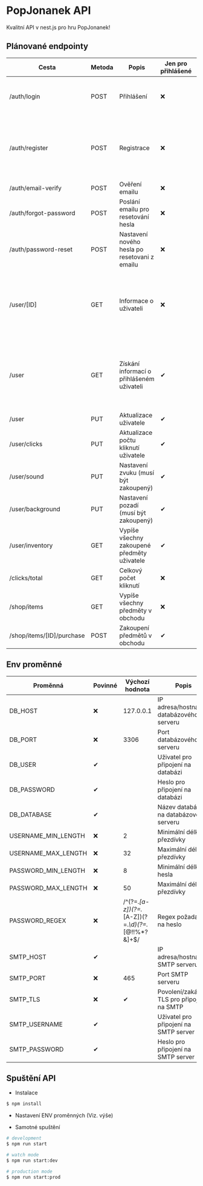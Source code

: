 # PopJonanek API
Kvalitní API v nest.js pro hru PopJonanek!

## Plánované endpointy
| Cesta                     | Metoda | Popis                                         | Jen pro přihlášené | Vyžaduje                        | Vrací při úspěchu                                                     |
|---------------------------|--------|-----------------------------------------------|--------------------|---------------------------------|-----------------------------------------------------------------------|
| /auth/login               | POST   | Přihlášení                                    | ❌              | Email, Heslo                    | Informace o uživateli, JWT Token                                      |
| /auth/register            | POST   | Registrace                                    | ❌              | Email, přezdívku, heslo         | Informace o uživateli, JWT token (Pošle email pro ověření)            |
| /auth/email-verify        | POST   | Ověření emailu                                | ❌              | Token                           |                                                                       |
| /auth/forgot-password     | POST   | Poslání emailu pro resetování hesla           | ❌              | Email                           |                                                                       |
| /auth/password-reset      | POST   | Nastavení nového hesla po resetovani z emailu | ❌              | Token, nové heslo               |                                                                       |
| /user/[ID]                | GET    | Informace o uživateli                         | ❌              | USER_ID                         | USER_ID, přezdívka, avatar, celkový počet kliků, aktuální počet kliků |
| /user                     | GET    | Získání informací o přihlášeném uživateli     | ✔               |                                 | USER_ID, přezdívka, avatar, celkový počet kliků, aktuální počet kliků |
| /user                     | PUT    | Aktualizace uživatele                         | ✔               |                                 |                                                                       |
| /user/clicks              | PUT    | Aktualizace počtu kliknutí uživatele          | ✔               | Aktuální celkový počet kliknutí |                                                                       |
| /user/sound               | PUT    | Nastavení zvuku (musí být zakoupený)          | ✔               | SOUND_ID                        |                                                                       |
| /user/background          | PUT    | Nastavení pozadí (musí být zakoupený)         | ✔               | BACKGROUND_ID                   |                                                                       |
| /user/inventory           | GET    | Vypíše všechny zakoupené předměty uživatele   | ✔               |                                 |                                                                       |
| /clicks/total             | GET    | Celkový počet kliknutí                        | ❌              |                                 |                                                                       |
| /shop/items               | GET    | Vypíše všechny předměty v obchodu             | ❌              |                                 |                                                                       |
| /shop/items/[ID]/purchase | POST   | Zakoupení předmětů v obchodu                  | ✔               |                                 |                                                                       |

## Env proměnné
| Proměnná            | Povinné | Výchozí hodnota                                                             | Popis                                       |
|---------------------|---------|-----------------------------------------------------------------------------|---------------------------------------------|
| DB_HOST             | ❌   | 127.0.0.1                                                                   | IP adresa/hostname databázového serveru     |
| DB_PORT             | ❌   | 3306                                                                        | Port databázového serveru                   |
| DB_USER             | ✔    |                                                                             | Uživatel pro připojení na databázi          |
| DB_PASSWORD         | ✔    |                                                                             | Heslo pro připojení na databázi             |
| DB_DATABASE         | ✔    |                                                                             | Název databáze na databázovém serveru       |
| USERNAME_MIN_LENGTH | ❌   | 2                                                                           | Minimální délka přezdívky                   |
| USERNAME_MAX_LENGTH | ❌   | 32                                                                          | Maximální délka přezdívky                   |
| PASSWORD_MIN_LENGTH | ❌   | 8                                                                           | Minimální délka hesla                       |
| PASSWORD_MAX_LENGTH | ❌   | 50                                                                          | Maximální délka přezdívky                   |
| PASSWORD_REGEX      | ❌   | /^(?=.*[a-z])(?=.*[A-Z])(?=.*\d)(?=.*[@$!%*?&amp;])[A-Za-z\d@$!%*?&amp;]+$/ | Regex požadavky na heslo                    |
| SMTP_HOST           | ✔    |                                                                             | IP adresa/hostname SMTP serveru             |
| SMTP_PORT           | ❌   | 465                                                                         | Port SMTP serveru                           |
| SMTP_TLS            | ❌   | ✔                                                                        | Povolení/zakázání TLS pro připojení na SMTP |
| SMTP_USERNAME       | ✔    |                                                                             | Uživatel pro připojení na SMTP server       |
| SMTP_PASSWORD       | ✔    |                                                                             | Heslo pro připojení na SMTP server          |



## Spuštění API

- Instalace

```bash
$ npm install
```

- Nastavení ENV proměnných (Viz. výše)

- Samotné spuštění

```bash
# development
$ npm run start

# watch mode
$ npm run start:dev

# production mode
$ npm run start:prod
```
